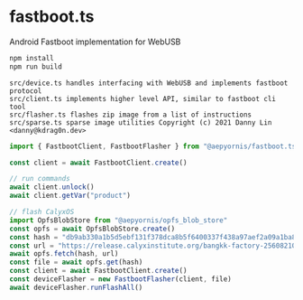 # fastboot.ts

Android Fastboot implementation for WebUSB

```sh
npm install
npm run build
```

    src/device.ts handles interfacing with WebUSB and implements fastboot protocol
    src/client.ts implements higher level API, similar to fastboot cli tool
    src/flasher.ts flashes zip image from a list of instructions
    src/sparse.ts sparse image utilities Copyright (c) 2021 Danny Lin <danny@kdrag0n.dev>

```js
import { FastbootClient, FastbootFlasher } from "@aepyornis/fastboot.ts"

const client = await FastbootClient.create()

// run commands
await client.unlock()
await client.getVar("product")

// flash CalyxOS
import OpfsBlobStore from "@aepyornis/opfs_blob_store"
const opfs = await OpfsBlobStore.create()
const hash = "db9ab330a1b5d5ebf131f378dca8b5f6400337f438a97aef2a09a1ba88f3935c"
const url = "https://release.calyxinstitute.org/bangkk-factory-25608210.zip"
await opfs.fetch(hash, url)
const file = await opfs.get(hash)
const client = await FastbootClient.create()
const deviceFlasher = new FastbootFlasher(client, file)
await deviceFlasher.runFlashAll()
```
